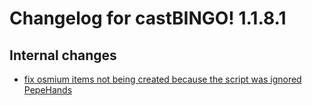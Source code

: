# Changelog for castBINGO! 1.1.8.1
## Internal changes
- [fix osmium items not being created because the script was ignored PepeHands](https://github.com/MelanX/castBINGO/commit/104d390cd0eb72eae31c86037d96664c9719e844)
